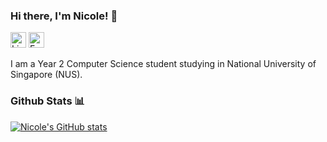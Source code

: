 ### Hi there, I'm Nicole! 👋
[<img src="https://edent.github.io/SuperTinyIcons/images/svg/linkedin.svg" width="25" title="LinkedIn" />](https://www.linkedin.com/in/nicolejoseph2122/) 
[<img src="https://edent.github.io/SuperTinyIcons/images/svg/email.svg" width="25" title="Email" />](mailto:nicole.joseph2122@gmail.com)

I am a Year 2 Computer Science student studying in National University of Singapore (NUS). 

### Github Stats 📊


[![Nicole's GitHub stats](https://github-readme-stats.vercel.app/api?username=nicolej2122&count_private=true&show_icons=true&theme=dracula)](https://github.com/anuraghazra/github-readme-stats)




<!--
**nicolej2122/nicolej2122** is a ✨ _special_ ✨ repository because its `README.md` (this file) appears on your GitHub profile.

Here are some ideas to get you started:

- 🔭 I’m currently working on ...
- 🌱 I’m currently learning ...
- 👯 I’m looking to collaborate on ...
- 🤔 I’m looking for help with ...
- 💬 Ask me about ...
- 📫 How to reach me: ...
- 😄 Pronouns: ...
- ⚡ Fun fact: ...
-->
